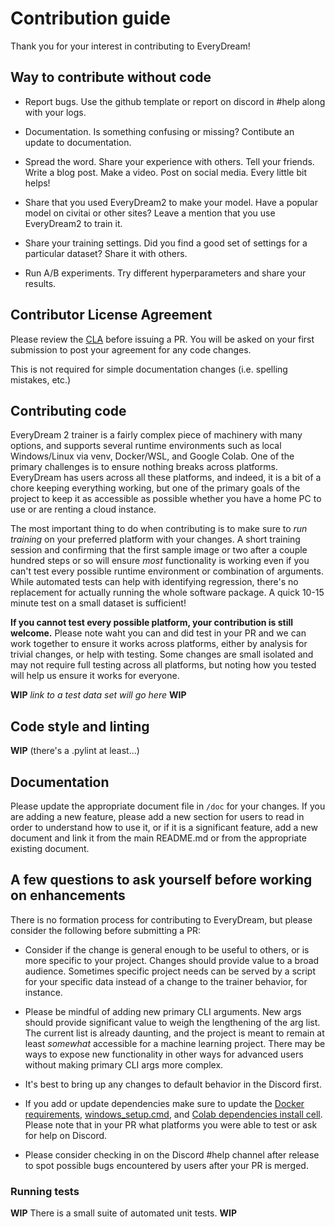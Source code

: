 # Contribution guide

Thank you for your interest in contributing to EveryDream! 

## Way to contribute without code

* Report bugs.  Use the github template or report on discord in #help along with your logs.

* Documentation.  Is something confusing or missing?  Contibute an update to documentation. 

* Spread the word.  Share your experience with others.  Tell your friends.  Write a blog post.  Make a video.  Post on social media.  Every little bit helps! 

* Share that you used EveryDream2 to make your model.  Have a popular model on civitai or other sites?  Leave a mention that you use EveryDream2 to train it. 

* Share your training settings.  Did you find a good set of settings for a particular dataset?  Share it with others. 

* Run A/B experiments.  Try different hyperparameters and share your results.

## Contributor License Agreement

Please review the [CLA](EveryDream_CLA.txt) before issuing a PR.  You will be asked on your first submission to post your agreement for any code changes. 

This is not required for simple documentation changes (i.e. spelling mistakes, etc.)

## Contributing code

EveryDream 2 trainer is a fairly complex piece of machinery with many options, and supports several runtime environments such as local Windows/Linux via venv, Docker/WSL, and Google Colab.  One of the primary challenges is to ensure nothing breaks across platforms.  EveryDream has users across all these platforms, and indeed, it is a bit of a chore keeping everything working, but one of the primary goals of the project to keep it as accessible as possible whether you have a home PC to use or are renting a cloud instance. 

The most important thing to do when contributing is to make sure to *run training* on your preferred platform with your changes.  A short training session and confirming that the first sample image or two after a couple hundred steps or so will ensure *most* functionality is working even if you can't test every possible runtime environment or combination of arguments.  While automated tests can help with identifying regression, there's no replacement for actually running the whole software package.  A quick 10-15 minute test on a small dataset is sufficient! 

**If you cannot test every possible platform, your contribution is still welcome.**  Please note waht you can and did test in your PR and we can work together to ensure it works across platforms, either by analysis for trivial changes, or help with testing.  Some changes are small isolated and may not require full testing across all platforms, but noting how you tested will help us ensure it works for everyone. 

**WIP** *link to a test data set will go here* **WIP**

## Code style and linting

**WIP** (there's a .pylint at least...)

## Documentation

Please update the appropriate document file in `/doc` for your changes.  If you are adding a new feature, please add a new section for users to read in order to understand how to use it, or if it is a significant feature, add a new document and link it from the main README.md or from the appropriate existing document.  

## A few questions to ask yourself before working on enhancements

There is no formation process for contributing to EveryDream, but please consider the following before submitting a PR:

* Consider if the change is general enough to be useful to others, or is more specific to your project.  Changes should provide value to a broad audience.  Sometimes specific project needs can be served by a script for your specific data instead of a change to the trainer behavior, for instance.

* Please be mindful of adding new primary CLI arguments.  New args should provide significant value to weigh the lengthening of the arg list.  The current list is already daunting, and the project is meant to remain at least *somewhat* accessible for a machine learning project. There may be ways to expose new functionality in other ways for advanced users without making primary CLI args more complex. 

* It's best to bring up any changes to default behavior in the Discord first. 

* If you add or update dependencies make sure to update the [Docker requirements](../docker/requirements.txt), [windows_setup.cmd](../windows_setup.cmd), and [Colab dependencies install cell](../Train_Colab.ipynb).  Please note that in your PR what platforms you were able to test or ask for help on Discord.

* Please consider checking in on the Discord #help channel after release to spot possible bugs encountered by users after your PR is merged.

### Running tests

**WIP** There is a small suite of automated unit tests. **WIP**